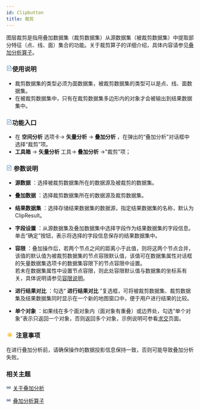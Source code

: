 ```yaml
---
id: Clipbutton
title: 裁剪
---
```

图层裁剪是指用叠加数据集（裁剪数据集）从源数据集（被裁剪数据集）中提取部分特征（点、线、面）集合的功能。关于裁剪算子的详细介绍，具体内容请参见[叠加分析算子](Overlayoperation)。

### ![](../../../img/read.gif)使用说明

  * 裁剪数据集的类型必须为面数据集，被裁剪数据集的类型可以是点、线、面数据集。
  * 在被裁剪数据集中，只有在裁剪数据集多边形内的对象才会被输出到结果数据集中。

### ![](../../../img/read.gif)功能入口

  * 在 **空间分析** 选项卡-> **矢量分析** -> **叠加分析** ，在弹出的“叠加分析”对话框中选择“裁剪”项。
  * **工具箱** -> **矢量分析** 工具-> **叠加分析** ->"裁剪"项；

### ![](../../../img/read.gif) 参数说明

  * **源数据** ：选择被裁剪数据集所在的数据源及被裁剪的数据集。
  * **叠加数据** ：选择裁剪数据集所在的数据源及裁剪数据集。
  * **结果数据集** ：选择存储结果数据集的数据源，指定结果数据集的名称，默认为 ClipResult。
  * **字段设置** ：从源数据集及叠加数据集中选择字段作为结果数据集的字段信息。单击“确定”按钮，表示将选择的字段信息保存的结果数据集中。
  * **容限** ：叠加操作后，若两个节点之间的距离小于此值，则将这两个节点合并，该值的默认值为被裁剪数据集的节点容限默认值，该值可在数据集属性对话框的矢量数据集选项卡的数据集容限下的节点容限中设置。<br/>若未在数据集属性中设置节点容限，则此处容限默认值与数据集的坐标系有关，具体说明请参见[容限说明](../../../DataProcessing/Tolerance)。

  * **进行结果对比** ：勾选“ **进行结果对比** ”复选框，可将被裁剪数据集、裁剪数据集及结果数据集同时显示在一个新的地图窗口中，便于用户进行结果的比较。
  * **单个对象** ：如果线在多个面对象内（面对象有重叠）或边界处，勾选“单个对象”表示只返回一个对象，否则返回多个对象，示例说明可参看[求交](Intersectbutton#1)页面。

### ![](../../../img/note.png) 注意事项

在进行叠加分析前，请确保操作的数据投影信息保持一致，否则可能导致叠加分析失败。

###  相关主题

![](../../../img/smalltitle.png) [关于叠加分析](AboutOverlay)

![](../../../img/smalltitle.png) [叠加分析算子](Overlayoperation)

